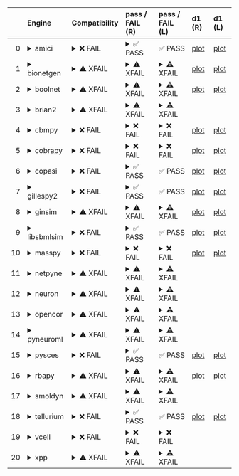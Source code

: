 |    | Engine                                                                                                                                     | Compatibility                                                                                                                                                                                                                          | pass / FAIL (R)                                                                                                                                                                                                                                                                                                                                                                                                                                                                                                                                                                                                                                                                                                                                                                                                                                                                                                                                                                    | pass / FAIL (L)                                                                                                                                                                                                                                                                                                                                                                                                                                                                                                                                                      | d1 (R)                                                                                                               | d1 (L)                                                                                                              |
|---:|:-------------------------------------------------------------------------------------------------------------------------------------------|:---------------------------------------------------------------------------------------------------------------------------------------------------------------------------------------------------------------------------------------|:-----------------------------------------------------------------------------------------------------------------------------------------------------------------------------------------------------------------------------------------------------------------------------------------------------------------------------------------------------------------------------------------------------------------------------------------------------------------------------------------------------------------------------------------------------------------------------------------------------------------------------------------------------------------------------------------------------------------------------------------------------------------------------------------------------------------------------------------------------------------------------------------------------------------------------------------------------------------------------------|:---------------------------------------------------------------------------------------------------------------------------------------------------------------------------------------------------------------------------------------------------------------------------------------------------------------------------------------------------------------------------------------------------------------------------------------------------------------------------------------------------------------------------------------------------------------------|:---------------------------------------------------------------------------------------------------------------------|:--------------------------------------------------------------------------------------------------------------------|
|  0 | <details><summary>amici</summary>https://docs.biosimulators.org/Biosimulators_AMICI/<br></details>                                         | <details><summary>&#10060; FAIL</summary>The file extensions other suggest the input file types are not compatibe with amici. ['SBML', 'SED-ML'] are compatible with amici</details>                                                   | <details><summary>&#9989; PASS</summary><a href="https://api.biosimulations.org/runs/6728b677b678b3883bb5de95">view</a><br><a href="https://api.biosimulations.org/results/6728b677b678b3883bb5de95/download">download</a><br><a href="https://api.biosimulations.org/logs/6728b677b678b3883bb5de95?includeOutput=true">logs</a><br><br></details>                                                                                                                                                                                                                                                                                                                                                                                                                                                                                                                                                                                                                                 | &#9989; PASS                                                                                                                                                                                                                                                                                                                                                                                                                                                                                                                                                         | <a href="Users\prins\GitHub\SBMLShowcase\test_suite\test_00001\tests\d1_plots_remote\amici_plot_1.pdf">plot</a>      | <a href="Users\prins\GitHub\SBMLShowcase\test_suite\test_00001\tests\d1_plots_local\amici_plot_1.pdf">plot</a>      |
|  1 | <details><summary>bionetgen</summary>https://docs.biosimulators.org/Biosimulators_BioNetGen/<br></details>                                 | <details><summary>&#9888; XFAIL</summary>EXPECTED FAIL<br><br>The file extensions other suggest the input file types are not compatibe with bionetgen. ['BNGL', 'SED-ML'] are compatible with bionetgen</details>                      | <details><summary>&#9888; XFAIL</summary>EXPECTED FAIL<br><br><a href="https://api.biosimulations.org/runs/6728b67ab678b3883bb5de9b">view</a><br><a href="https://api.biosimulations.org/results/6728b67ab678b3883bb5de9b/download">download</a><br><a href="https://api.biosimulations.org/logs/6728b67ab678b3883bb5de9b?includeOutput=true">logs</a><br><br>ERROR MESSAGE:<br><span style="color:red;">The COMBINE/OMEX did not execute successfully:<br><br>  The SED document did not execute successfully:<br>  <br>    Language for model `model_1` is not supported.<br>      - Model language `urn:sedml:language:sbml` is not supported. Models must be in BNGL format (e.g., `sed:model/@language` must match `^urn:sedml:language:bngl(\.$)` such as `urn:sedml:language:bngl`).<br><br>ERROR TYPE:<br>CombineArchiveExecutionError</details>                                                                                                                           | <details><summary>&#9888; XFAIL</summary>EXPECTED FAIL<br><br>ERROR MESSAGE:<br><span style="color:red;">The COMBINE/OMEX did not execute successfully:<br><br>  The SED document did not execute successfully:<br>  <br>    Language for model `model_1` is not supported.<br>      - Model language `urn:sedml:language:sbml` is not supported. Models must be in BNGL format (e.g., `sed:model/@language` must match `^urn:sedml:language:bngl(\.$)` such as `urn:sedml:language:bngl`).<br><br>ERROR TYPE:<br>CombineArchiveExecutionError</details>             | <a href="Users\prins\GitHub\SBMLShowcase\test_suite\test_00001\tests\d1_plots_remote\bionetgen_plot_1.pdf">plot</a>  | <a href="Users\prins\GitHub\SBMLShowcase\test_suite\test_00001\tests\d1_plots_local\bionetgen_plot_1.pdf">plot</a>  |
|  2 | <details><summary>boolnet</summary>https://docs.biosimulators.org/Biosimulators_BoolNet/<br></details>                                     | <details><summary>&#9888; XFAIL</summary>EXPECTED FAIL<br><br>The file extensions other suggest the input file types are not compatibe with boolnet. ['SBML-qual', 'SED-ML'] are compatible with boolnet</details>                     | <details><summary>&#9888; XFAIL</summary>EXPECTED FAIL<br><br><a href="https://api.biosimulations.org/runs/6728b67c0d09353e8f0f89ae">view</a><br><a href="https://api.biosimulations.org/results/6728b67c0d09353e8f0f89ae/download">download</a><br><a href="https://api.biosimulations.org/logs/6728b67c0d09353e8f0f89ae?includeOutput=true">logs</a><br><br>ERROR MESSAGE:<br><span style="color:red;">The COMBINE/OMEX did not execute successfully:<br><br>  The SED document did not execute successfully:<br>  <br>    Simulation `simulation_1` is invalid.<br>      - Number of points (50) must be equal to the difference between the output end (5.0) and start times (0.0).<br><br>ERROR TYPE:<br>CombineArchiveExecutionError</details>                                                                                                                                                                                                                               | <details><summary>&#9888; XFAIL</summary>EXPECTED FAIL<br><br>ERROR MESSAGE:<br><span style="color:red;">The COMBINE/OMEX did not execute successfully:<br><br>  The SED document did not execute successfully:<br>  <br>    Simulation `simulation_1` is invalid.<br>      - Number of points (50) must be equal to the difference between the output end (5.0) and start times (0.0).<br><br>ERROR TYPE:<br>CombineArchiveExecutionError</details>                                                                                                                 | <a href="Users\prins\GitHub\SBMLShowcase\test_suite\test_00001\tests\d1_plots_remote\boolnet_plot_1.pdf">plot</a>    | <a href="Users\prins\GitHub\SBMLShowcase\test_suite\test_00001\tests\d1_plots_local\boolnet_plot_1.pdf">plot</a>    |
|  3 | <details><summary>brian2</summary>https://docs.biosimulators.org/Biosimulators_pyNeuroML/<br></details>                                    | <details><summary>&#9888; XFAIL</summary>EXPECTED FAIL<br><br>The file extensions other suggest the input file types are not compatibe with brian2. ['NeuroML', 'SED-ML', 'LEMS', 'SED-ML'] are compatible with brian2</details>       | <details><summary>&#9888; XFAIL</summary>EXPECTED FAIL<br><br><a href="https://api.biosimulations.org/runs/6728b679b678b3883bb5de98">view</a><br><a href="https://api.biosimulations.org/results/6728b679b678b3883bb5de98/download">download</a><br><a href="https://api.biosimulations.org/logs/6728b679b678b3883bb5de98?includeOutput=true">logs</a><br><br>ERROR MESSAGE:<br>No module named 'libsbml'<br><br>ERROR TYPE:<br>ModuleNotFoundError</details>                                                                                                                                                                                                                                                                                                                                                                                                                                                                                                                      | <details><summary>&#9888; XFAIL</summary>EXPECTED FAIL<br><br>ERROR MESSAGE:<br>No module named 'libsbml'<br><br>ERROR TYPE:<br>ModuleNotFoundError</details>                                                                                                                                                                                                                                                                                                                                                                                                        |                                                                                                                      |                                                                                                                     |
|  4 | <details><summary>cbmpy</summary>https://docs.biosimulators.org/Biosimulators_CBMPy/<br></details>                                         | <details><summary>&#10060; FAIL</summary>The file extensions other suggest the input file types are not compatibe with cbmpy. ['SBML', 'SED-ML'] are compatible with cbmpy</details>                                                   | <details><summary>&#10060; FAIL</summary><a href="https://api.biosimulations.org/runs/6728b67eb678b3883bb5de9e">view</a><br><a href="https://api.biosimulations.org/results/6728b67eb678b3883bb5de9e/download">download</a><br><a href="https://api.biosimulations.org/logs/6728b67eb678b3883bb5de9e?includeOutput=true">logs</a><br><br>ERROR MESSAGE:<br><span style="color:red;">The COMBINE/OMEX did not execute successfully:<br><br>  The SED document did not execute successfully:<br>  <br>    UniformTimeCourseSimulation `simulation_1` is not supported.<br>      - Simulation simulation_1 of type `UniformTimeCourseSimulation` is not supported. Simulation must be an instance of one of the following:<br>          - SteadyStateSimulation<br><br>ERROR TYPE:<br>CombineArchiveExecutionError</details>                                                                                                                                                          | <details><summary>&#10060; FAIL</summary>ERROR MESSAGE:<br><span style="color:red;">The COMBINE/OMEX did not execute successfully:<br><br>  The SED document did not execute successfully:<br>  <br>    UniformTimeCourseSimulation `simulation_1` is not supported.<br>      - Simulation simulation_1 of type `UniformTimeCourseSimulation` is not supported. Simulation must be an instance of one of the following:<br>          - SteadyStateSimulation<br><br>ERROR TYPE:<br>CombineArchiveExecutionError</details>                                            | <a href="Users\prins\GitHub\SBMLShowcase\test_suite\test_00001\tests\d1_plots_remote\cbmpy_plot_1.pdf">plot</a>      | <a href="Users\prins\GitHub\SBMLShowcase\test_suite\test_00001\tests\d1_plots_local\cbmpy_plot_1.pdf">plot</a>      |
|  5 | <details><summary>cobrapy</summary>https://docs.biosimulators.org/Biosimulators_COBRApy/<br>Only allows steady state simulations</details> | <details><summary>&#10060; FAIL</summary>The file extensions other suggest the input file types are not compatibe with cobrapy. ['SBML', 'SED-ML'] are compatible with cobrapy</details>                                               | <details><summary>&#10060; FAIL</summary><a href="https://api.biosimulations.org/runs/6728b6805a60072d20f48abc">view</a><br><a href="https://api.biosimulations.org/results/6728b6805a60072d20f48abc/download">download</a><br><a href="https://api.biosimulations.org/logs/6728b6805a60072d20f48abc?includeOutput=true">logs</a><br><br>ERROR MESSAGE:<br><span style="color:red;">The COMBINE/OMEX did not execute successfully:<br><br>  The SED document did not execute successfully:<br>  <br>    UniformTimeCourseSimulation `simulation_1` is not supported.<br>      - Simulation simulation_1 of type `UniformTimeCourseSimulation` is not supported. Simulation must be an instance of one of the following:<br>          - SteadyStateSimulation<br><br>ERROR TYPE:<br>CombineArchiveExecutionError</details>                                                                                                                                                          | <details><summary>&#10060; FAIL</summary>ERROR MESSAGE:<br><span style="color:red;">The COMBINE/OMEX did not execute successfully:<br><br>  The SED document did not execute successfully:<br>  <br>    UniformTimeCourseSimulation `simulation_1` is not supported.<br>      - Simulation simulation_1 of type `UniformTimeCourseSimulation` is not supported. Simulation must be an instance of one of the following:<br>          - SteadyStateSimulation<br><br>ERROR TYPE:<br>CombineArchiveExecutionError</details>                                            | <a href="Users\prins\GitHub\SBMLShowcase\test_suite\test_00001\tests\d1_plots_remote\cobrapy_plot_1.pdf">plot</a>    | <a href="Users\prins\GitHub\SBMLShowcase\test_suite\test_00001\tests\d1_plots_local\cobrapy_plot_1.pdf">plot</a>    |
|  6 | <details><summary>copasi</summary>https://docs.biosimulators.org/Biosimulators_COPASI/<br></details>                                       | <details><summary>&#10060; FAIL</summary>The file extensions other suggest the input file types are not compatibe with copasi. ['SBML', 'SED-ML'] are compatible with copasi</details>                                                 | <details><summary>&#9989; PASS</summary><a href="https://api.biosimulations.org/runs/6728b6820d09353e8f0f89b6">view</a><br><a href="https://api.biosimulations.org/results/6728b6820d09353e8f0f89b6/download">download</a><br><a href="https://api.biosimulations.org/logs/6728b6820d09353e8f0f89b6?includeOutput=true">logs</a><br><br></details>                                                                                                                                                                                                                                                                                                                                                                                                                                                                                                                                                                                                                                 | &#9989; PASS                                                                                                                                                                                                                                                                                                                                                                                                                                                                                                                                                         | <a href="Users\prins\GitHub\SBMLShowcase\test_suite\test_00001\tests\d1_plots_remote\copasi_plot_1.pdf">plot</a>     | <a href="Users\prins\GitHub\SBMLShowcase\test_suite\test_00001\tests\d1_plots_local\copasi_plot_1.pdf">plot</a>     |
|  7 | <details><summary>gillespy2</summary>https://docs.biosimulators.org/Biosimulators_GillesPy2/<br></details>                                 | <details><summary>&#10060; FAIL</summary>The file extensions other suggest the input file types are not compatibe with gillespy2. ['SBML', 'SED-ML'] are compatible with gillespy2</details>                                           | <details><summary>&#9989; PASS</summary><a href="https://api.biosimulations.org/runs/6728b6840d09353e8f0f89b9">view</a><br><a href="https://api.biosimulations.org/results/6728b6840d09353e8f0f89b9/download">download</a><br><a href="https://api.biosimulations.org/logs/6728b6840d09353e8f0f89b9?includeOutput=true">logs</a><br><br></details>                                                                                                                                                                                                                                                                                                                                                                                                                                                                                                                                                                                                                                 | &#9989; PASS                                                                                                                                                                                                                                                                                                                                                                                                                                                                                                                                                         | <a href="Users\prins\GitHub\SBMLShowcase\test_suite\test_00001\tests\d1_plots_remote\gillespy2_plot_1.pdf">plot</a>  | <a href="Users\prins\GitHub\SBMLShowcase\test_suite\test_00001\tests\d1_plots_local\gillespy2_plot_1.pdf">plot</a>  |
|  8 | <details><summary>ginsim</summary>https://docs.biosimulators.org/Biosimulators_GINsim/<br></details>                                       | <details><summary>&#9888; XFAIL</summary>EXPECTED FAIL<br><br>The file extensions other suggest the input file types are not compatibe with ginsim. ['SBML-qual', 'SED-ML'] are compatible with ginsim</details>                       | <details><summary>&#9888; XFAIL</summary>EXPECTED FAIL<br><br><a href="https://api.biosimulations.org/runs/6728b6860d09353e8f0f89bd">view</a><br><a href="https://api.biosimulations.org/results/6728b6860d09353e8f0f89bd/download">download</a><br><a href="https://api.biosimulations.org/logs/6728b6860d09353e8f0f89bd?includeOutput=true">logs</a><br><br>ERROR MESSAGE:<br><span style="color:red;">The COMBINE/OMEX did not execute successfully:<br><br>  The SED document did not execute successfully:<br>  <br>    Simulation `simulation_1` is invalid.<br>      - The interval between the output start and time time must be an integer multiple of the number of steps, not `0.1`:<br>          Output start time: 0.0<br>          Output end time: 5.0<br>          Number of steps: 50<br><br>ERROR TYPE:<br>CombineArchiveExecutionError</details>                                                                                                               | <details><summary>&#9888; XFAIL</summary>EXPECTED FAIL<br><br>ERROR MESSAGE:<br><span style="color:red;">The COMBINE/OMEX did not execute successfully:<br><br>  The SED document did not execute successfully:<br>  <br>    Simulation `simulation_1` is invalid.<br>      - The interval between the output start and time time must be an integer multiple of the number of steps, not `0.1`:<br>          Output start time: 0.0<br>          Output end time: 5.0<br>          Number of steps: 50<br><br>ERROR TYPE:<br>CombineArchiveExecutionError</details> | <a href="Users\prins\GitHub\SBMLShowcase\test_suite\test_00001\tests\d1_plots_remote\ginsim_plot_1.pdf">plot</a>     | <a href="Users\prins\GitHub\SBMLShowcase\test_suite\test_00001\tests\d1_plots_local\ginsim_plot_1.pdf">plot</a>     |
|  9 | <details><summary>libsbmlsim</summary>https://docs.biosimulators.org/Biosimulators_LibSBMLSim/<br></details>                               | <details><summary>&#10060; FAIL</summary>The file extensions other suggest the input file types are not compatibe with libsbmlsim. ['SBML', 'SED-ML'] are compatible with libsbmlsim</details>                                         | <details><summary>&#9989; PASS</summary><a href="https://api.biosimulations.org/runs/6728b6885a60072d20f48acb">view</a><br><a href="https://api.biosimulations.org/results/6728b6885a60072d20f48acb/download">download</a><br><a href="https://api.biosimulations.org/logs/6728b6885a60072d20f48acb?includeOutput=true">logs</a><br><br></details>                                                                                                                                                                                                                                                                                                                                                                                                                                                                                                                                                                                                                                 | &#9989; PASS                                                                                                                                                                                                                                                                                                                                                                                                                                                                                                                                                         | <a href="Users\prins\GitHub\SBMLShowcase\test_suite\test_00001\tests\d1_plots_remote\libsbmlsim_plot_1.pdf">plot</a> | <a href="Users\prins\GitHub\SBMLShowcase\test_suite\test_00001\tests\d1_plots_local\libsbmlsim_plot_1.pdf">plot</a> |
| 10 | <details><summary>masspy</summary>https://docs.biosimulators.org/Biosimulators_MASSpy/<br></details>                                       | <details><summary>&#10060; FAIL</summary>The file extensions other suggest the input file types are not compatibe with masspy. ['SBML', 'SED-ML'] are compatible with masspy</details>                                                 | <details><summary>&#10060; FAIL</summary><a href="https://api.biosimulations.org/runs/6728b68a0d09353e8f0f89c3">view</a><br><a href="https://api.biosimulations.org/results/6728b68a0d09353e8f0f89c3/download">download</a><br><a href="https://api.biosimulations.org/logs/6728b68a0d09353e8f0f89c3?includeOutput=true">logs</a><br><br>ERROR MESSAGE:<br><span style="color:red;">The COMBINE/OMEX did not execute successfully:<br><br>  The SED document did not execute successfully:<br>  <br>    The following targets are not supported:<br>      - /sbml:sbml/sbml:model/sbml:listOfCompartments/sbml:compartment[@id='compartment']<br>      - /sbml:sbml/sbml:model/sbml:listOfCompartments/sbml:compartment[@id='compartment']<br>    <br>    Only following targets are supported:<br>      - M_S1<br>      - M_S2<br>      - R_reaction1<br>      - S1<br>      - S2<br>      - k1<br>      - reaction1<br><br>ERROR TYPE:<br>CombineArchiveExecutionError</details> | <details><summary>&#10060; FAIL</summary>ERROR MESSAGE:<br><span style="color:red;">The COMBINE/OMEX did not execute successfully:<br><br>  The SED document did not execute successfully:<br>  <br>    Something went wrong reading the SBML model. Most likely the SBML model is not valid. Please check that your model is valid using the `mass.io.sbml.validate_sbml_model` function or via the online validator at http://sbml.org/validator .<br>    	`(model, errors) = validate_sbml_model(filename)`<br>    If the model is valid and cannot be read please open an issue at https://github.com/SBRG/masspy/issues .<br><br>ERROR TYPE:<br>CombineArchiveExecutionError</details>                                                                                                                                                                                                                                                                                                                                                                                                                                                                                                                                                                      | <a href="Users\prins\GitHub\SBMLShowcase\test_suite\test_00001\tests\d1_plots_remote\masspy_plot_1.pdf">plot</a>     | <a href="Users\prins\GitHub\SBMLShowcase\test_suite\test_00001\tests\d1_plots_local\masspy_plot_1.pdf">plot</a>     |
| 11 | <details><summary>netpyne</summary>https://docs.biosimulators.org/Biosimulators_pyNeuroML/<br></details>                                   | <details><summary>&#9888; XFAIL</summary>EXPECTED FAIL<br><br>The file extensions other suggest the input file types are not compatibe with netpyne. ['NeuroML', 'SED-ML', 'LEMS', 'SED-ML'] are compatible with netpyne</details>     | <details><summary>&#9888; XFAIL</summary>EXPECTED FAIL<br><br><a href="https://api.biosimulations.org/runs/6728b68b0d09353e8f0f89d1">view</a><br><a href="https://api.biosimulations.org/results/6728b68b0d09353e8f0f89d1/download">download</a><br><a href="https://api.biosimulations.org/logs/6728b68b0d09353e8f0f89d1?includeOutput=true">logs</a><br><br>ERROR MESSAGE:<br>No module named 'libsbml'<br><br>ERROR TYPE:<br>ModuleNotFoundError</details>                                                                                                                                                                                                                                                                                                                                                                                                                                                                                                                      | <details><summary>&#9888; XFAIL</summary>EXPECTED FAIL<br><br>ERROR MESSAGE:<br>No module named 'libsbml'<br><br>ERROR TYPE:<br>ModuleNotFoundError</details>                                                                                                                                                                                                                                                                                                                                                                                                        |                                                                                                                      |                                                                                                                     |
| 12 | <details><summary>neuron</summary>https://docs.biosimulators.org/Biosimulators_pyNeuroML/<br></details>                                    | <details><summary>&#9888; XFAIL</summary>EXPECTED FAIL<br><br>The file extensions other suggest the input file types are not compatibe with neuron. ['NeuroML', 'SED-ML', 'LEMS', 'SED-ML'] are compatible with neuron</details>       | <details><summary>&#9888; XFAIL</summary>EXPECTED FAIL<br><br><a href="https://api.biosimulations.org/runs/6728b68db678b3883bb5deb6">view</a><br><a href="https://api.biosimulations.org/results/6728b68db678b3883bb5deb6/download">download</a><br><a href="https://api.biosimulations.org/logs/6728b68db678b3883bb5deb6?includeOutput=true">logs</a><br><br>ERROR MESSAGE:<br>No module named 'libsbml'<br><br>ERROR TYPE:<br>ModuleNotFoundError</details>                                                                                                                                                                                                                                                                                                                                                                                                                                                                                                                      | <details><summary>&#9888; XFAIL</summary>EXPECTED FAIL<br><br>ERROR MESSAGE:<br>No module named 'libsbml'<br><br>ERROR TYPE:<br>ModuleNotFoundError</details>                                                                                                                                                                                                                                                                                                                                                                                                        |                                                                                                                      |                                                                                                                     |
| 13 | <details><summary>opencor</summary>https://docs.biosimulators.org/Biosimulators_OpenCOR/<br></details>                                     | <details><summary>&#9888; XFAIL</summary>EXPECTED FAIL<br><br>The file extensions other suggest the input file types are not compatibe with opencor. ['CellML', 'SED-ML'] are compatible with opencor</details>                        | <details><summary>&#9888; XFAIL</summary>EXPECTED FAIL<br><br><a href="https://api.biosimulations.org/runs/6728b68f0d09353e8f0f89df">view</a><br><a href="https://api.biosimulations.org/results/6728b68f0d09353e8f0f89df/download">download</a><br><a href="https://api.biosimulations.org/logs/6728b68f0d09353e8f0f89df?includeOutput=true">logs</a><br><br>ERROR MESSAGE:<br>No module named 'libsbml'<br><br>ERROR TYPE:<br>ModuleNotFoundError</details>                                                                                                                                                                                                                                                                                                                                                                                                                                                                                                                      | <details><summary>&#9888; XFAIL</summary>EXPECTED FAIL<br><br>ERROR MESSAGE:<br>No module named 'libsbml'<br><br>ERROR TYPE:<br>ModuleNotFoundError</details>                                                                                                                                                                                                                                                                                                                                                                                                        |                                                                                                                      |                                                                                                                     |
| 14 | <details><summary>pyneuroml</summary>https://docs.biosimulators.org/Biosimulators_pyNeuroML/<br></details>                                 | <details><summary>&#9888; XFAIL</summary>EXPECTED FAIL<br><br>The file extensions other suggest the input file types are not compatibe with pyneuroml. ['NeuroML', 'SED-ML', 'LEMS', 'SED-ML'] are compatible with pyneuroml</details> | <details><summary>&#9888; XFAIL</summary>EXPECTED FAIL<br><br><a href="https://api.biosimulations.org/runs/6728b6900d09353e8f0f89e3">view</a><br><a href="https://api.biosimulations.org/results/6728b6900d09353e8f0f89e3/download">download</a><br><a href="https://api.biosimulations.org/logs/6728b6900d09353e8f0f89e3?includeOutput=true">logs</a><br><br>ERROR MESSAGE:<br>No module named 'libsbml'<br><br>ERROR TYPE:<br>ModuleNotFoundError</details>                                                                                                                                                                                                                                                                                                                                                                                                                                                                                                                      | <details><summary>&#9888; XFAIL</summary>EXPECTED FAIL<br><br>ERROR MESSAGE:<br>No module named 'libsbml'<br><br>ERROR TYPE:<br>ModuleNotFoundError</details>                                                                                                                                                                                                                                                                                                                                                                                                        |                                                                                                                      |                                                                                                                     |
| 15 | <details><summary>pysces</summary>https://docs.biosimulators.org/Biosimulators_PySCeS/<br></details>                                       | <details><summary>&#10060; FAIL</summary>The file extensions other suggest the input file types are not compatibe with pysces. ['SBML', 'SED-ML'] are compatible with pysces</details>                                                 | <details><summary>&#9989; PASS</summary><a href="https://api.biosimulations.org/runs/6728b6925a60072d20f48afe">view</a><br><a href="https://api.biosimulations.org/results/6728b6925a60072d20f48afe/download">download</a><br><a href="https://api.biosimulations.org/logs/6728b6925a60072d20f48afe?includeOutput=true">logs</a><br><br></details>                                                                                                                                                                                                                                                                                                                                                                                                                                                                                                                                                                                                                                 | &#9989; PASS                                                                                                                                                                                                                                                                                                                                                                                                                                                                                                                                                         | <a href="Users\prins\GitHub\SBMLShowcase\test_suite\test_00001\tests\d1_plots_remote\pysces_plot_1.pdf">plot</a>     | <a href="Users\prins\GitHub\SBMLShowcase\test_suite\test_00001\tests\d1_plots_local\pysces_plot_1.pdf">plot</a>     |
| 16 | <details><summary>rbapy</summary>https://docs.biosimulators.org/Biosimulators_RBApy/<br></details>                                         | <details><summary>&#9888; XFAIL</summary>EXPECTED FAIL<br><br>The file extensions other suggest the input file types are not compatibe with rbapy. ['RBApy', 'SED-ML'] are compatible with rbapy</details>                             | <details><summary>&#9888; XFAIL</summary>EXPECTED FAIL<br><br><a href="https://api.biosimulations.org/runs/6728b693b678b3883bb5dedd">view</a><br><a href="https://api.biosimulations.org/results/6728b693b678b3883bb5dedd/download">download</a><br><a href="https://api.biosimulations.org/logs/6728b693b678b3883bb5dedd?includeOutput=true">logs</a><br><br>ERROR MESSAGE:<br><span style="color:red;">The COMBINE/OMEX did not execute successfully:<br><br>  The SED document did not execute successfully:<br>  <br>    Language for model `model_1` is not supported.<br>      - Model language `urn:sedml:language:sbml` is not supported. Models must be in RBA format (e.g., `sed:model/@language` must match `^urn:sedml:language:rba(\.$)` such as `urn:sedml:language:rba`).<br><br>ERROR TYPE:<br>CombineArchiveExecutionError</details>                                                                                                                              | <details><summary>&#9888; XFAIL</summary>EXPECTED FAIL<br><br>ERROR MESSAGE:<br><span style="color:red;">The COMBINE/OMEX did not execute successfully:<br><br>  The SED document did not execute successfully:<br>  <br>    Language for model `model_1` is not supported.<br>      - Model language `urn:sedml:language:sbml` is not supported. Models must be in RBA format (e.g., `sed:model/@language` must match `^urn:sedml:language:rba(\.$)` such as `urn:sedml:language:rba`).<br><br>ERROR TYPE:<br>CombineArchiveExecutionError</details>                | <a href="Users\prins\GitHub\SBMLShowcase\test_suite\test_00001\tests\d1_plots_remote\rbapy_plot_1.pdf">plot</a>      | <a href="Users\prins\GitHub\SBMLShowcase\test_suite\test_00001\tests\d1_plots_local\rbapy_plot_1.pdf">plot</a>      |
| 17 | <details><summary>smoldyn</summary>https://smoldyn.readthedocs.io/en/latest/python/api.html#sed-ml-combine-biosimulators-api<br></details> | <details><summary>&#9888; XFAIL</summary>EXPECTED FAIL<br><br>The file extensions other suggest the input file types are not compatibe with smoldyn. ['Smoldyn', 'SED-ML'] are compatible with smoldyn</details>                       | <details><summary>&#9888; XFAIL</summary>EXPECTED FAIL<br><br><a href="https://api.biosimulations.org/runs/6728b6955a60072d20f48b10">view</a><br><a href="https://api.biosimulations.org/results/6728b6955a60072d20f48b10/download">download</a><br><a href="https://api.biosimulations.org/logs/6728b6955a60072d20f48b10?includeOutput=true">logs</a><br><br>ERROR MESSAGE:<br>No module named 'libsbml'<br><br>ERROR TYPE:<br>ModuleNotFoundError</details>                                                                                                                                                                                                                                                                                                                                                                                                                                                                                                                      | <details><summary>&#9888; XFAIL</summary>EXPECTED FAIL<br><br>ERROR MESSAGE:<br>Error unknown. The log.yml containing error information was not found.<br><br></details>                                                                                                                                                                                                                                                                                                                                                                                             |                                                                                                                      |                                                                                                                     |
| 18 | <details><summary>tellurium</summary>https://docs.biosimulators.org/Biosimulators_tellurium/<br></details>                                 | <details><summary>&#10060; FAIL</summary>The file extensions other suggest the input file types are not compatibe with tellurium. ['SBML', 'SED-ML'] are compatible with tellurium</details>                                           | <details><summary>&#9989; PASS</summary><a href="https://api.biosimulations.org/runs/6728b6970d09353e8f0f8a0b">view</a><br><a href="https://api.biosimulations.org/results/6728b6970d09353e8f0f8a0b/download">download</a><br><a href="https://api.biosimulations.org/logs/6728b6970d09353e8f0f8a0b?includeOutput=true">logs</a><br><br></details>                                                                                                                                                                                                                                                                                                                                                                                                                                                                                                                                                                                                                                 | &#9989; PASS                                                                                                                                                                                                                                                                                                                                                                                                                                                                                                                                                         | <a href="Users\prins\GitHub\SBMLShowcase\test_suite\test_00001\tests\d1_plots_remote\tellurium_plot_1.pdf">plot</a>  | <a href="Users\prins\GitHub\SBMLShowcase\test_suite\test_00001\tests\d1_plots_local\tellurium_plot_1.pdf">plot</a>  |
| 19 | <details><summary>vcell</summary>https://github.com/virtualcell/vcell<br></details>                                                        | <details><summary>&#10060; FAIL</summary>The file extensions other suggest the input file types are not compatibe with vcell. ['SBML', 'SED-ML', 'BNGL', 'SED-ML'] are compatible with vcell</details>                                 | <details><summary>&#10060; FAIL</summary><a href="https://api.biosimulations.org/runs/6728b69a5a60072d20f48b21">view</a><br><a href="https://api.biosimulations.org/results/6728b69a5a60072d20f48b21/download">download</a><br><a href="https://api.biosimulations.org/logs/6728b69a5a60072d20f48b21?includeOutput=true">logs</a><br><br>ERROR MESSAGE:<br>status: QUEUED<br><br></details>                                                                                                                                                                                                                                                                                                                                                                                                                                                                                                                                                                                        | <details><summary>&#10060; FAIL</summary>ERROR MESSAGE:<br>Runtime Exception<br><br></details>                                                                                                                                                                                                                                                                                                                                                                                                                                                                       |                                                                                                                      |                                                                                                                     |
| 20 | <details><summary>xpp</summary>https://docs.biosimulators.org/Biosimulators_XPP/<br></details>                                             | <details><summary>&#9888; XFAIL</summary>EXPECTED FAIL<br><br>The file extensions other suggest the input file types are not compatibe with xpp. ['XPP', 'SED-ML'] are compatible with xpp</details>                                   | <details><summary>&#9888; XFAIL</summary>EXPECTED FAIL<br><br><a href="https://api.biosimulations.org/runs/6728b69c5a60072d20f48b37">view</a><br><a href="https://api.biosimulations.org/results/6728b69c5a60072d20f48b37/download">download</a><br><a href="https://api.biosimulations.org/logs/6728b69c5a60072d20f48b37?includeOutput=true">logs</a><br><br>ERROR MESSAGE:<br>No module named 'libsbml'<br><br>ERROR TYPE:<br>ModuleNotFoundError</details>                                                                                                                                                                                                                                                                                                                                                                                                                                                                                                                      | <details><summary>&#9888; XFAIL</summary>EXPECTED FAIL<br><br>ERROR MESSAGE:<br>No module named 'libsbml'<br><br>ERROR TYPE:<br>ModuleNotFoundError</details>                                                                                                                                                                                                                                                                                                                                                                                                        |                                                                                                                      |                                                                                                                     |